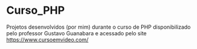 # Curso_PHP
Projetos desenvolvidos (por mim) durante o curso de PHP disponibilizado pelo professor Gustavo Guanabara e acessado pelo site https://www.cursoemvideo.com/
